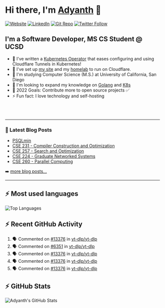 # Hi there, I'm [Adyanth][website] 👋

[![Website](https://img.shields.io/website?label=adyanth.dev&style=for-the-badge&url=https%3A%2F%2Fadyanth.dev)](https://adyanth.dev)
[![LinkedIn](https://img.shields.io/badge/LinkedIn-adyanth--h-blue?style=for-the-badge)](https://www.linkedin.com/in/adyanth-h/)
[![Git Repo](https://img.shields.io/badge/Git%20Repo-git.adyanth.site-green?style=for-the-badge)](https://git.adyanth.site/adyanth)
[![Twitter Follow](https://img.shields.io/twitter/follow/Adyanth_H?color=1DA1F2&logo=twitter&style=for-the-badge)](https://twitter.com/intent/follow?original_referer=https%3A%2F%2Fgithub.com%2FAdyanth_H&screen_name=Adyanth_H)

## I'm a Software Developer, MS CS Student @ UCSD

- 🌱 I've written a [Kubernetes Operator](https://github.com/adyanth/cloudflare-operator) that eases configuring and using Cloudflare Tunnels in Kubernetes!
- 🔭 I've set up [my site][website] and my [homelab](https://adyanth.site/series/homelab/) to run on Cloudflare.
- 🏢 I'm studying Computer Science (M.S.) at University of California, San Diego
- 👯 I'm looking to expand my knowledge on [Golang](https://adyanth.site/tags/golang/) and [K8s](https://adyanth.site/tags/kubernetes/)
- 🥅 2022 Goals: Contribute more to open source projects ✅
- ⚡ Fun fact: I love technology and self-hosting

<!-- ### Languages and Tools -->

<br />
<br />

---

### 📕 Latest Blog Posts

<!-- BLOG-POST-LIST:START -->
- [PSQLmin](https://adyanth.site/posts/psqlmin/)
- [CSE 231 - Compiler Construction and Optimization](https://adyanth.site/posts/ucsd/cse231-compiler-construction/)
- [CSE 257 - Search and Optimization](https://adyanth.site/posts/ucsd/cse257-search-and-optimization/)
- [CSE 224 - Graduate Networked Systems](https://adyanth.site/posts/ucsd/cse224-graduate-networking/)
- [CSE 260 - Parallel Computing](https://adyanth.site/posts/ucsd/cse260-parallel-computing/)
<!-- BLOG-POST-LIST:END -->

➡️ [more blog posts...](https://adyanth.dev/archives/)

---

## :zap: Most used languages

![Top Languages](https://github-readme-stats-adyanth.vercel.app/api/top-langs/?username=adyanth&hide=javascript&count_private=true&theme=dark)

## :zap: Recent GitHub Activity
  
<!--START_SECTION:activity-->
1. 🗣 Commented on [#13376](https://github.com/yt-dlp/yt-dlp/issues/13376#issuecomment-2932017981) in [yt-dlp/yt-dlp](https://github.com/yt-dlp/yt-dlp)
2. 🗣 Commented on [#6351](https://github.com/yt-dlp/yt-dlp/issues/6351#issuecomment-2932008515) in [yt-dlp/yt-dlp](https://github.com/yt-dlp/yt-dlp)
3. 🗣 Commented on [#13376](https://github.com/yt-dlp/yt-dlp/issues/13376#issuecomment-2931985184) in [yt-dlp/yt-dlp](https://github.com/yt-dlp/yt-dlp)
4. 🗣 Commented on [#13376](https://github.com/yt-dlp/yt-dlp/issues/13376#issuecomment-2931949459) in [yt-dlp/yt-dlp](https://github.com/yt-dlp/yt-dlp)
5. 🗣 Commented on [#13376](https://github.com/yt-dlp/yt-dlp/issues/13376#issuecomment-2931932412) in [yt-dlp/yt-dlp](https://github.com/yt-dlp/yt-dlp)
<!--END_SECTION:activity-->

</details>

## :zap: GitHub Stats

![Adyanth's GitHub Stats](https://github-readme-stats-adyanth.vercel.app/api?username=adyanth&show_icons=true&hide_border=true&count_private=true&theme=dark)

[website]: https://adyanth.dev/
[twitter]: https://twitter.com/Adyanth_H
[linkedin]: https://linkedin.com/in/adyanth-h/
